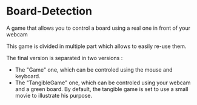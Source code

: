 # Board-Detection
A game that allows you to control a board using a real one in front of your webcam

This game is divided in multiple part which allows to easily re-use them. 

The final version is separated in two versions :
* The "Game" one, which can be controled using the mouse and keyboard.
* The "TangibleGame" one, which can be controled using your webcam and a green board. By default, the tangible game is set to use a small movie to illustrate his purpose.
